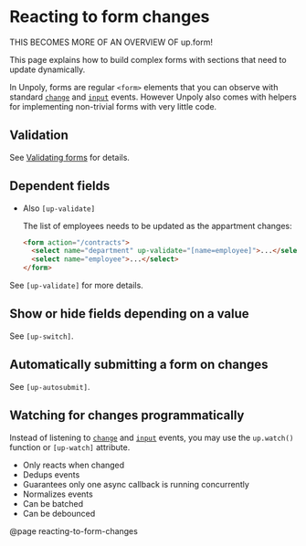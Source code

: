 Reacting to form changes
========================

THIS BECOMES MORE OF AN OVERVIEW OF up.form!

This page explains how to build complex forms with sections that need to update dynamically.

In Unpoly, forms are regular `<form>` elements that you can observe with standard [`change`](https://developer.mozilla.org/en-US/docs/Web/API/HTMLElement/change_event) and [`input`](https://developer.mozilla.org/en-US/docs/Web/API/HTMLElement/input_event) events. However Unpoly also comes with helpers for implementing non-trivial forms with very little code.


Validation
----------

See [Validating forms](/validation) for details.


Dependent fields
----------------

- Also `[up-validate]`


  The list of employees needs to be updated as the appartment changes:

  ```html
  <form action="/contracts">
    <select name="department" up-validate="[name=employee]">...</select>
    <select name="employee">...</select>
  </form>
  ```

See `[up-validate]` for more details.



Show or hide fields depending on a value
----------------------------------------

See `[up-switch]`.



Automatically submitting a form on changes
-------------------------------------------

See `[up-autosubmit]`.


Watching for changes programmatically
------------------------------------

Instead of listening to [`change`](https://developer.mozilla.org/en-US/docs/Web/API/HTMLElement/change_event) and [`input`](https://developer.mozilla.org/en-US/docs/Web/API/HTMLElement/input_event) events, you may use the `up.watch()` function or `[up-watch]` attribute.

- Only reacts when changed
- Dedups events
- Guarantees only one async callback is running concurrently
- Normalizes events
- Can be batched
- Can be debounced


@page reacting-to-form-changes
